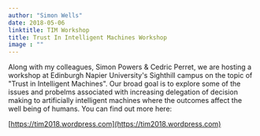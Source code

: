 ```yaml
---
author: "Simon Wells"
date: 2018-05-06
linktitle: TIM Workshop
title: Trust In Intelligent Machines Workshop
image : ""
---
```


Along with my colleagues, Simon Powers & Cedric Perret, we are hosting a workshop at Edinburgh Napier University's Sighthill campus on the topic of "Trust in Intelligent Machines". Our broad goal is to explore some of the issues and probelms associated with increasing delegation of decision making to artificially intelligent machines where the outcomes affect the well being of humans. You can find out more here:

[https://tim2018.wordpress.com](https://tim2018.wordpress.com)

